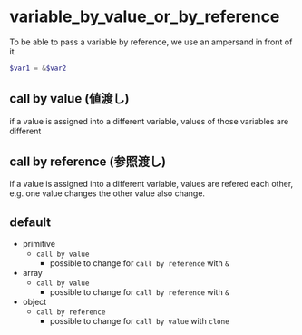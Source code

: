 # variable_by_value_or_by_reference

To be able to pass a variable by reference, we use an ampersand in front of it

``` php
$var1 = &$var2
```

## call by value (値渡し)

if a value is assigned into a different variable, values of those variables are different

## call by reference (参照渡し)

if a value is assigned into a different variable, values are refered each other, e.g. one value changes the other value also change.

## default

- primitive
    - `call by value`
        - possible to change for `call by reference` with `&`
- array
    - `call by value`
        - possible to change for `call by reference` with `&`
- object
    - `call by reference`
        - possible to change for `call by value` with `clone`